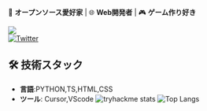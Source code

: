 🚀 **オープンソース愛好家** | 🌐 **Web開発者** | 🎮 **ゲーム作り好き**

![](https://komarev.com/ghpvc/?username=waiorecchi&color=blue)  
[![Twitter](https://img.shields.io/badge/Twitter-1DA1F2?style=flat&logo=twitter&logoColor=white)](https://x.com/oreennginia)

## 🛠 技術スタック
- **言語**:PYTHON,TS,HTML,CSS
- **ツール**: Cursor,VScode
![tryhackme stats](https://raw.githubusercontent.com/tatukikitamura/tatukikitamura/master/assets/thm_propic.png)
![Top Langs](https://github-readme-stats.vercel.app/api/top-langs/?username=waiorecchi&layout=compact)
